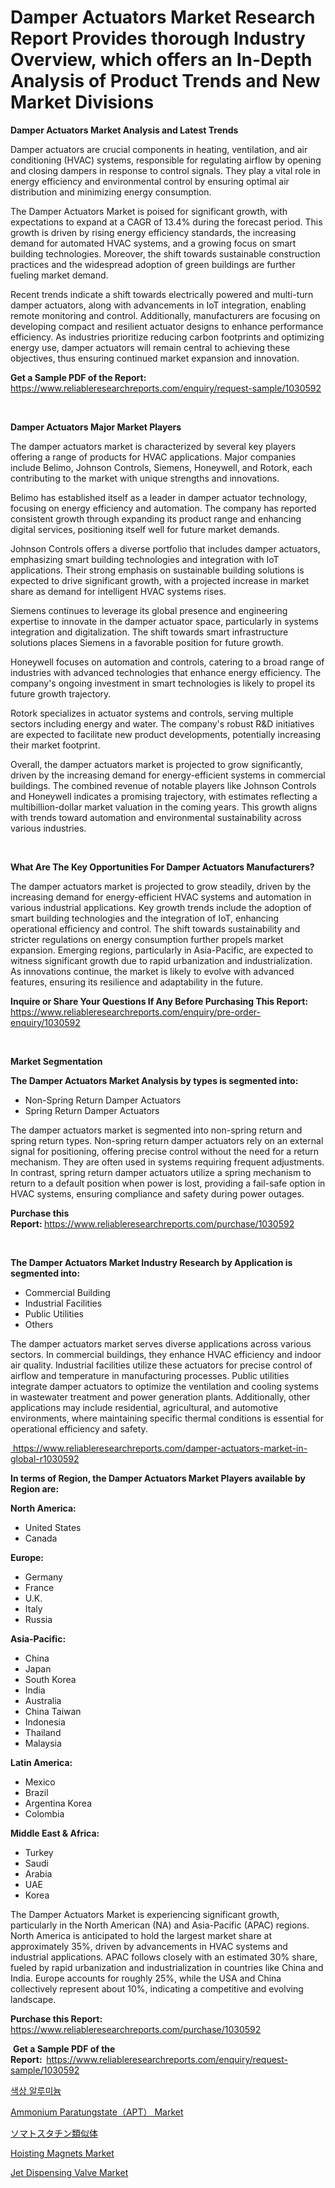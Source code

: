 <p><h1>Damper Actuators Market Research Report Provides thorough Industry Overview, which offers an In-Depth Analysis of Product Trends and New Market Divisions</h1></p><p><strong>Damper Actuators Market Analysis and Latest Trends</strong></p>
<p><p>Damper actuators are crucial components in heating, ventilation, and air conditioning (HVAC) systems, responsible for regulating airflow by opening and closing dampers in response to control signals. They play a vital role in energy efficiency and environmental control by ensuring optimal air distribution and minimizing energy consumption. </p><p>The Damper Actuators Market is poised for significant growth, with expectations to expand at a CAGR of 13.4% during the forecast period. This growth is driven by rising energy efficiency standards, the increasing demand for automated HVAC systems, and a growing focus on smart building technologies. Moreover, the shift towards sustainable construction practices and the widespread adoption of green buildings are further fueling market demand. </p><p>Recent trends indicate a shift towards electrically powered and multi-turn damper actuators, along with advancements in IoT integration, enabling remote monitoring and control. Additionally, manufacturers are focusing on developing compact and resilient actuator designs to enhance performance efficiency. As industries prioritize reducing carbon footprints and optimizing energy use, damper actuators will remain central to achieving these objectives, thus ensuring continued market expansion and innovation.</p></p>
<p><strong>Get a Sample PDF of the Report:&nbsp;</strong> <a href="https://www.reliableresearchreports.com/enquiry/request-sample/1030592">https://www.reliableresearchreports.com/enquiry/request-sample/1030592</a></p>
<p>&nbsp;</p>
<p><strong>Damper Actuators Major Market Players</strong></p>
<p><p>The damper actuators market is characterized by several key players offering a range of products for HVAC applications. Major companies include Belimo, Johnson Controls, Siemens, Honeywell, and Rotork, each contributing to the market with unique strengths and innovations.</p><p>Belimo has established itself as a leader in damper actuator technology, focusing on energy efficiency and automation. The company has reported consistent growth through expanding its product range and enhancing digital services, positioning itself well for future market demands.</p><p>Johnson Controls offers a diverse portfolio that includes damper actuators, emphasizing smart building technologies and integration with IoT applications. Their strong emphasis on sustainable building solutions is expected to drive significant growth, with a projected increase in market share as demand for intelligent HVAC systems rises.</p><p>Siemens continues to leverage its global presence and engineering expertise to innovate in the damper actuator space, particularly in systems integration and digitalization. The shift towards smart infrastructure solutions places Siemens in a favorable position for future growth.</p><p>Honeywell focuses on automation and controls, catering to a broad range of industries with advanced technologies that enhance energy efficiency. The company's ongoing investment in smart technologies is likely to propel its future growth trajectory.</p><p>Rotork specializes in actuator systems and controls, serving multiple sectors including energy and water. The company's robust R&D initiatives are expected to facilitate new product developments, potentially increasing their market footprint.</p><p>Overall, the damper actuators market is projected to grow significantly, driven by the increasing demand for energy-efficient systems in commercial buildings. The combined revenue of notable players like Johnson Controls and Honeywell indicates a promising trajectory, with estimates reflecting a multibillion-dollar market valuation in the coming years. This growth aligns with trends toward automation and environmental sustainability across various industries.</p></p>
<p>&nbsp;</p>
<p><strong>What Are The Key Opportunities For Damper Actuators Manufacturers?</strong></p>
<p><p>The damper actuators market is projected to grow steadily, driven by the increasing demand for energy-efficient HVAC systems and automation in various industrial applications. Key growth trends include the adoption of smart building technologies and the integration of IoT, enhancing operational efficiency and control. The shift towards sustainability and stricter regulations on energy consumption further propels market expansion. Emerging regions, particularly in Asia-Pacific, are expected to witness significant growth due to rapid urbanization and industrialization. As innovations continue, the market is likely to evolve with advanced features, ensuring its resilience and adaptability in the future.</p></p>
<p><strong>Inquire or Share Your Questions If Any Before Purchasing This Report:</strong> <a href="https://www.reliableresearchreports.com/enquiry/pre-order-enquiry/1030592">https://www.reliableresearchreports.com/enquiry/pre-order-enquiry/1030592</a></p>
<p>&nbsp;</p>
<p><strong>Market Segmentation</strong></p>
<p><strong>The Damper Actuators Market Analysis by types is segmented into:</strong></p>
<p><ul><li>Non-Spring Return Damper Actuators</li><li>Spring Return Damper Actuators</li></ul></p>
<p><p>The damper actuators market is segmented into non-spring return and spring return types. Non-spring return damper actuators rely on an external signal for positioning, offering precise control without the need for a return mechanism. They are often used in systems requiring frequent adjustments. In contrast, spring return damper actuators utilize a spring mechanism to return to a default position when power is lost, providing a fail-safe option in HVAC systems, ensuring compliance and safety during power outages.</p></p>
<p><strong>Purchase this Report:&nbsp;</strong><a href="https://www.reliableresearchreports.com/purchase/1030592">https://www.reliableresearchreports.com/purchase/1030592</a></p>
<p>&nbsp;</p>
<p><strong>The Damper Actuators Market Industry Research by Application is segmented into:</strong></p>
<p><ul><li>Commercial Building</li><li>Industrial Facilities</li><li>Public Utilities</li><li>Others</li></ul></p>
<p><p>The damper actuators market serves diverse applications across various sectors. In commercial buildings, they enhance HVAC efficiency and indoor air quality. Industrial facilities utilize these actuators for precise control of airflow and temperature in manufacturing processes. Public utilities integrate damper actuators to optimize the ventilation and cooling systems in wastewater treatment and power generation plants. Additionally, other applications may include residential, agricultural, and automotive environments, where maintaining specific thermal conditions is essential for operational efficiency and safety.</p></p>
<p><a href="https://www.reliableresearchreports.com/damper-actuators-market-in-global-r1030592">&nbsp;https://www.reliableresearchreports.com/damper-actuators-market-in-global-r1030592</a></p>
<p><strong>In terms of Region, the Damper Actuators Market Players available by Region are:</strong></p>
<p>
    <p> <strong> North America: </strong>
        <ul>
            <li>United States</li>
            <li>Canada</li>
        </ul>
        </p> 
    <p> <strong> Europe: </strong>
        <ul>
            <li>Germany</li>
            <li>France</li>
            <li>U.K.</li>
            <li>Italy</li>
            <li>Russia</li>
        </ul>
        </p> 
    <p> <strong> Asia-Pacific: </strong>
        <ul>
            <li>China</li>
            <li>Japan</li>
            <li>South Korea</li>
            <li>India</li>
            <li>Australia</li>
            <li>China Taiwan</li>
            <li>Indonesia</li>
            <li>Thailand</li>
            <li>Malaysia</li>
        </ul>
        </p> 
    <p> <strong> Latin America: </strong>
        <ul>
            <li>Mexico</li>
            <li>Brazil</li>
            <li>Argentina Korea</li>
            <li>Colombia</li>
        </ul>
        </p> 
    <p> <strong> Middle East & Africa: </strong>
        <ul>
            <li>Turkey</li>
            <li>Saudi</li>
            <li>Arabia</li>
            <li>UAE</li>
            <li>Korea</li>
        </ul>
    </p>
    </p>
<p><p>The Damper Actuators Market is experiencing significant growth, particularly in the North American (NA) and Asia-Pacific (APAC) regions. North America is anticipated to hold the largest market share at approximately 35%, driven by advancements in HVAC systems and industrial applications. APAC follows closely with an estimated 30% share, fueled by rapid urbanization and industrialization in countries like China and India. Europe accounts for roughly 25%, while the USA and China collectively represent about 10%, indicating a competitive and evolving landscape.</p></p>
<p><strong>Purchase this Report: </strong><a href="https://www.reliableresearchreports.com/purchase/1030592">https://www.reliableresearchreports.com/purchase/1030592</a></p>
<p>&nbsp;<strong>Get a Sample PDF of the Report:&nbsp;&nbsp;</strong><a href="https://www.reliableresearchreports.com/enquiry/request-sample/1030592">https://www.reliableresearchreports.com/enquiry/request-sample/1030592</a></p>
<p><strong></strong></p>
<p><p><a href="https://medium.com/@bobbykihnyt57786/%EC%BB%AC%EB%9F%AC-%EC%95%8C%EB%A3%A8%EB%AF%B8%EB%8A%84-%EC%8B%9C%EC%9E%A5-%EA%B7%9C%EB%AA%A8-%EC%9C%A0%ED%98%95%EB%B3%84-%EC%BB%AC%EB%9F%AC-%EC%95%8C%EB%A3%A8%EB%AF%B8%EB%8A%84-%EC%8B%9C%ED%8A%B8-%ED%8C%90-%EC%BB%AC%EB%9F%AC-%EC%95%8C%EB%A3%A8%EB%AF%B8%EB%8A%84-%EC%BD%94%EC%9D%BC-%EC%BB%AC%EB%9F%AC-%EC%95%8C%EB%A3%A8%EB%AF%B8%EB%8A%84-%ED%98%B8%EC%9D%BC-%EC%BB%AC%EB%9F%AC-%EC%95%8C%EB%A3%A8%EB%AF%B8%EB%8A%84-%EC%8A%A4%ED%8A%B8%EB%A6%BD-%EC%BB%AC%EB%9F%AC-%EC%95%8C%EB%A3%A8%EB%AF%B8%EB%8A%84-%EC%9B%90%ED%98%95-%EC%BB%AC%EB%9F%AC-%EC%96%91%EA%B7%B9%EC%82%B0%ED%99%94-%EC%95%8C%EB%A3%A8%EB%AF%B8%EB%8A%84-%EC%BB%AC%EB%9F%AC-778c5e8ec8be">색상 알루미늄</a></p><p><a href="https://issuu.com/reportprime-2/docs/ammonium-paratungstateapt-market-si_55009a97afa872">Ammonium Paratungstate（APT） Market</a></p><p><a href="https://medium.com/@jeannesawayn2023/%E3%82%BD%E3%83%9E%E3%83%88%E3%82%B9%E3%82%BF%E3%83%81%E3%83%B3%E3%82%A2%E3%83%8A%E3%83%AD%E3%82%B0%E7%94%A3%E6%A5%AD%E5%88%86%E6%9E%90%E3%83%AC%E3%83%9D%E3%83%BC%E3%83%88-%E3%82%A2%E3%83%97%E3%83%AA%E3%82%B1%E3%83%BC%E3%82%B7%E3%83%A7%E3%83%B3-%E5%9C%B0%E5%9F%9F-%E7%AB%B6%E4%BA%89%E6%88%A6%E7%95%A5%E3%81%AB%E3%82%88%E3%82%8B%E5%B8%82%E5%A0%B4%E8%A6%8F%E6%A8%A1-%E3%82%B7%E3%82%A7%E3%82%A2-%E3%83%88%E3%83%AC%E3%83%B3%E3%83%89-2024%E5%B9%B4-2031%E5%B9%B4-0e60f363acbe">ソマトスタチン類似体</a></p><p><a href="https://issuu.com/reportprime-2/docs/hoisting-magnets-market-size-2030.p_698cbb1f976a84">Hoisting Magnets Market</a></p><p><a href="https://medium.com/@waddy46852/jet-dispensing-valve-market-size-growth-and-industry-analysis-by-market-segmentation-and-regional-26d864876834">Jet Dispensing Valve Market</a></p></p>